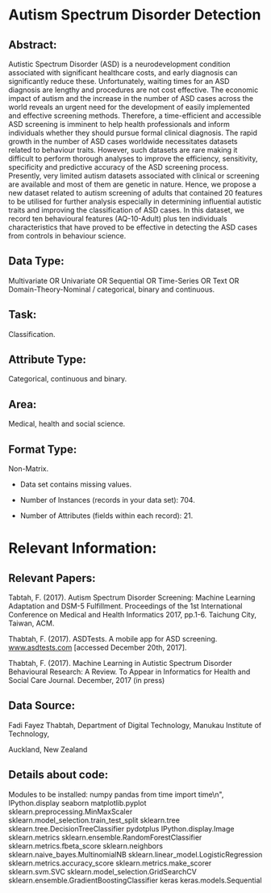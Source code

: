 # Autism Spectrum Disorder Detection

## Abstract: 

Autistic Spectrum Disorder (ASD) is a neurodevelopment condition associated with significant healthcare costs, and early diagnosis can significantly reduce these. Unfortunately, waiting times for an ASD diagnosis are lengthy and procedures are not cost effective. The economic impact of autism and the increase in the number of ASD cases across the world reveals an urgent need for the development of easily implemented and effective screening methods. Therefore, a time-efficient and accessible ASD screening is imminent to help health professionals and inform individuals whether they should pursue formal clinical diagnosis. The rapid growth in the number of ASD cases worldwide necessitates datasets related to behaviour traits. However, such datasets are rare making it difficult to perform thorough analyses to improve the efficiency, sensitivity, specificity and predictive accuracy of the ASD screening process. Presently, very limited autism datasets associated with clinical or screening are available and most of them are genetic in nature. Hence, we propose a new dataset related to autism screening of adults that contained 20 features to be utilised for further analysis especially in determining influential autistic traits and improving the classification of ASD cases. In this dataset, we record ten behavioural features (AQ-10-Adult) plus ten individuals characteristics that have proved to be effective in detecting the ASD cases from controls in behaviour science.

## Data Type:

Multivariate OR Univariate OR Sequential OR Time-Series OR Text OR Domain-Theory-Nominal / categorical, binary and continuous.

## Task: 

Classification.

## Attribute Type: 

Categorical, continuous and binary.

## Area: 

Medical, health and social science.

## Format Type: 

Non-Matrix.

- Data set contains missing values.

- Number of Instances (records in your data set): 704.

- Number of Attributes (fields within each record): 21.

# Relevant Information:

## Relevant Papers:

Tabtah, F. (2017). Autism Spectrum Disorder Screening: Machine Learning Adaptation and DSM-5 Fulfillment. Proceedings of the 1st International Conference on Medical and Health Informatics 2017, pp.1-6. Taichung City, Taiwan, ACM.

Thabtah, F. (2017). ASDTests. A mobile app for ASD screening. www.asdtests.com [accessed December 20th, 2017].

Thabtah, F. (2017). Machine Learning in Autistic Spectrum Disorder Behavioural Research: A Review. To Appear in Informatics for Health and Social Care Journal. December, 2017 (in press)

## Data Source:

Fadi Fayez Thabtah,
Department of Digital Technology,
Manukau Institute of Technology,

Auckland, New Zealand

## Details about code:

Modules to be installed: numpy pandas from time import time\n", IPython.display seaborn matplotlib.pyplot sklearn.preprocessing.MinMaxScaler sklearn.model_selection.train_test_split sklearn.tree sklearn.tree.DecisionTreeClassifier pydotplus IPython.display.Image sklearn.metrics sklearn.ensemble.RandomForestClassifier sklearn.metrics.fbeta_score sklearn.neighbors sklearn.naive_bayes.MultinomialNB sklearn.linear_model.LogisticRegression sklearn.metrics.accuracy_score sklearn.metrics.make_scorer sklearn.svm.SVC sklearn.model_selection.GridSearchCV sklearn.ensemble.GradientBoostingClassifier keras keras.models.Sequential
